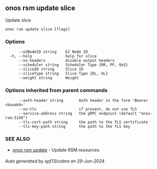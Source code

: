 <!--
SPDX-FileCopyrightText: 2019-present Open Networking Foundation <info@opennetworking.org>

SPDX-License-Identifier: Apache-2.0
-->

## onos rsm update slice

Update slice

```
onos rsm update slice [flags]
```

### Options

```
      --e2NodeID string    E2 Node ID
  -h, --help               help for slice
      --no-headers         disable output headers
      --scheduler string   Scheduler Type {RR, PF, QoS}
      --sliceID string     Slice ID
      --sliceType string   Slice Type {DL, UL}
      --weight string      Weight
```

### Options inherited from parent commands

```
      --auth-header string       Auth header in the form 'Bearer <base64>'
      --no-tls                   if present, do not use TLS
      --service-address string   the gRPC endpoint (default "onos-rsm:5150")
      --tls-cert-path string     the path to the TLS certificate
      --tls-key-path string      the path to the TLS key
```

### SEE ALSO

* [onos rsm update](onos_rsm_update.md)	 - Update RSM resources

###### Auto generated by spf13/cobra on 29-Jun-2024
